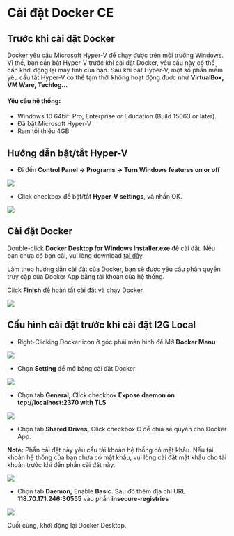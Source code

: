 # Cài đặt Docker CE

## Trước khi cài đặt Docker

Docker yêu cầu Microsoft Hyper-V để chạy được trên môi trường Windows. Vì thế, bạn cần bật Hyper-V trước khi cài đặt Docker, yêu cầu này có thể cần khởi động lại máy tính của bạn. Sau khi bật Hyper-V, một số phần mềm yêu cầu tắt Hyper-V có thể tạm thời không hoạt động được như **VirtualBox, VM Ware, Techlog...**

#### Yêu cầu hệ thống:

* Windows 10 64bit: Pro, Enterprise or Education \(Build 15063 or later\).
* Đã bật Microsoft Hyper-V
* Ram tối thiểu 4GB

## Hướng dẫn bật/tắt Hyper-V

* Đi đến **Control Panel → Programs → Turn Windows features on or off** 

![](.gitbook/assets/mceclip1.png)

*  Click checkbox để bật/tắt **Hyper-V settings**, và nhấn OK.

![](.gitbook/assets/mceclip2.png)

## Cài đặt Docker

Double-click  **Docker Desktop for Windows Installer.exe** để cài đặt. Nếu bạn chưa có bạn cài, vui lòng download [tại đây](https://download.docker.com/win/stable/Docker%20for%20Windows%20Installer.exe).

Làm theo hướng dẫn cài đặt của Docker, bạn sẽ được yêu cầu phân quyền truy cập của Docker App bằng tài khoản của hệ thống.

Click **Finish** để hoàn tất cài đặt  và chạy Docker.

![](.gitbook/assets/docker-app-search.png)

## Cấu hình cài đặt trước khi cài đặt I2G Local

* Right-Clicking Docker icon ở góc phải màn hình để Mở **Docker Menu**

![](.gitbook/assets/whale-icon-systray-hidden.png)

* Chọn **Setting** để mở bảng cài đặt Docker

![](.gitbook/assets/docker-menu-settings.png)

* Chọn tab **General,** Click checkbox **Expose daemon on tcp://localhost:2370 with TLS**

![](.gitbook/assets/settings-general.png)

* Chọn tab **Shared Drives,** Click checkbox C để chia sẻ quyền cho Docker App. 

**Note:** Phần cài đặt này yêu cầu tài khoản hệ thống có mật khẩu. Nếu tài khoản hệ thống của bạn chưa có mật khẩu, vui lòng cài đặt mật khẩu cho tài khoản trước khi đến phần cài đặt này.

![](.gitbook/assets/settings-shared-drives.png)

* Chọn tab **Daemon,** Enable **Basic**. Sau đó thêm địa chỉ URL **118.70.171.246:30555** vào phần **insecure-registries**

![](.gitbook/assets/1.png)

Cuối cùng, khởi động lại Docker Desktop.

